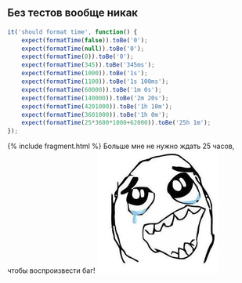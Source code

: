 ## Без тестов вообще никак

```javascript
it('should format time', function() {
    expect(formatTime(false)).toBe('0');
    expect(formatTime(null)).toBe('0');
    expect(formatTime(0)).toBe('0');
    expect(formatTime(345)).toBe('345ms');
    expect(formatTime(1000)).toBe('1s');
    expect(formatTime(1100)).toBe('1s 100ms');
    expect(formatTime(60000)).toBe('1m 0s');
    expect(formatTime(140000)).toBe('2m 20s');
    expect(formatTime(4201000)).toBe('1h 10m');
    expect(formatTime(3601000)).toBe('1h 0m');
    expect(formatTime(25*3600*1000+62000)).toBe('25h 1m');
});
```

{% include fragment.html %}
Больше мне не нужно ждать 25 часов, чтобы воспроизвести баг!
<img style="" src="img/crying-face.jpg">
